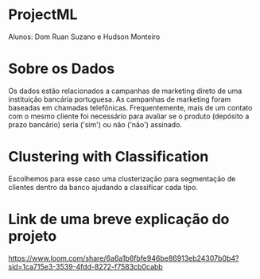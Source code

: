 # ProjectML

Alunos: Dom Ruan Suzano e Hudson Monteiro

# Sobre os Dados

Os dados estão relacionados a campanhas de marketing direto de uma instituição bancária portuguesa. As campanhas de marketing foram baseadas em chamadas telefônicas. Frequentemente, mais de um contato com o mesmo cliente foi necessário para avaliar se o produto (depósito a prazo bancário) seria ('sim') ou não ('não') assinado.

# Clustering with Classification

Escolhemos para esse caso uma clusterização para segmentação de clientes dentro da banco ajudando a classificar cada tipo.

# Link de uma breve explicação do projeto

https://www.loom.com/share/6a6a1b6fbfe946be86913eb24307b0b4?sid=1ca715e3-3539-4fdd-8272-f7583cb0cabb
